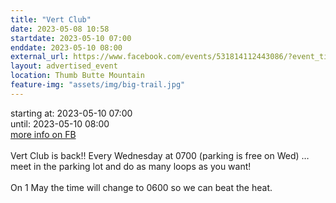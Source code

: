 ```yaml
---
title: "Vert Club"
date: 2023-05-08 10:58
startdate: 2023-05-10 07:00
enddate: 2023-05-10 08:00
external_url: https://www.facebook.com/events/531814112443086/?event_time_id=531814139109750
layout: advertised_event
location: Thumb Butte Mountain
feature-img: "assets/img/big-trail.jpg"
---
```


starting at: 2023-05-10 07:00<br>until: 2023-05-10 08:00<br><a href="https://www.facebook.com/events/531814112443086/?event_time_id=531814139109750">more info on FB</a><br><br>Vert Club is back!! Every Wednesday at 0700 (parking is free on Wed) … meet in the parking lot and do as many loops as you want!<br>
  <br>
  On 1 May the time will change to 0600 so we can beat the heat.<br>
  <br>
  
